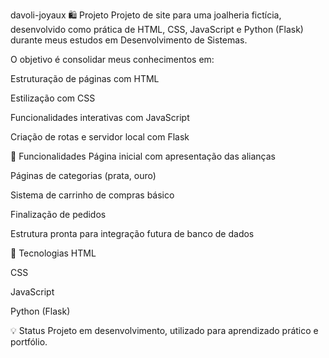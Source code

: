 davoli-joyaux
🛍️ Projeto
Projeto de site para uma joalheria fictícia, desenvolvido como prática de HTML, CSS, JavaScript e Python (Flask) durante meus estudos em Desenvolvimento de Sistemas.

O objetivo é consolidar meus conhecimentos em:

Estruturação de páginas com HTML

Estilização com CSS

Funcionalidades interativas com JavaScript

Criação de rotas e servidor local com Flask

🚀 Funcionalidades
Página inicial com apresentação das alianças

Páginas de categorias (prata, ouro)

Sistema de carrinho de compras básico

Finalização de pedidos

Estrutura pronta para integração futura de banco de dados

🔧 Tecnologias
HTML

CSS

JavaScript

Python (Flask)

💡 Status
Projeto em desenvolvimento, utilizado para aprendizado prático e portfólio.

